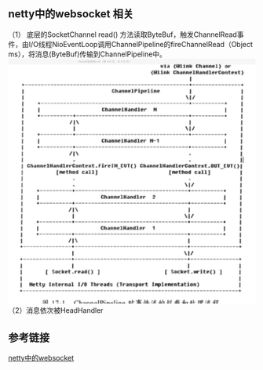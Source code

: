## netty中的websocket 相关


（1） 底层的SocketChannel read() 方法读取ByteBuf，触发ChannelRead事件，由I/O线程NioEventLoop调用ChannelPipeline的fireChannelRead（Object ms），将消息(ByteBuf)传输到ChannelPipeline中。
![](media/15693054335142.jpg)
（2）消息依次被HeadHandler



## 参考链接
[netty中的websocket](https://www.cnblogs.com/duanxz/p/3468974.html)
